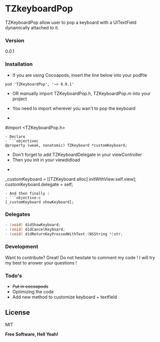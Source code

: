 # TZkeyboardPop

TZKeyboardPop allow user to pop a keyboard with a UITextField dynamically attached to it.

### Version
0.0.1

### Installation

- If you are using Cocoapods, insert the line below into your podfile

```
pod 'TZKeyboardPop', '~> 0.0.1'
```
- OR manually import TZKeyboardPop.h, TZKeyboardPop.m into your project

- You need to import wherever you wan't to pop the keyboard

- ```objectivec
#import <TZKeyboardPop.h>
```
- Declare
- ```objectivec
@property (weak, nonatomic) TZKeyboard *customKeyboard;
```
- Don't forget to add TZKeyboardDelegate in your viewController
- Then you init in your viewdidload
- ```objective-c
_customKeyboard = [[TZKeyboard alloc] initWithView:self.view];
    customKeyboard.delegate = self;
```
- And then finally :
- ```objective-c
[_customKeyboard showKeyboard];
```

### Delegates
```objective-c
- (void) didShowKeyboard;
- (void) didCancelKeyboard;
- (void) didReturnKeyPressedWithText:(NSString *)str;
```

### Development

Want to contribute? Great! Do not hesitate to comment my code ! I will try my best to answer your questions !


### Todo's

 - ~~Put in cocoapods~~
 - Optimizing the code
 - Add new method to customize keyboard + textfield

License
----
MIT


**Free Software, Hell Yeah!**